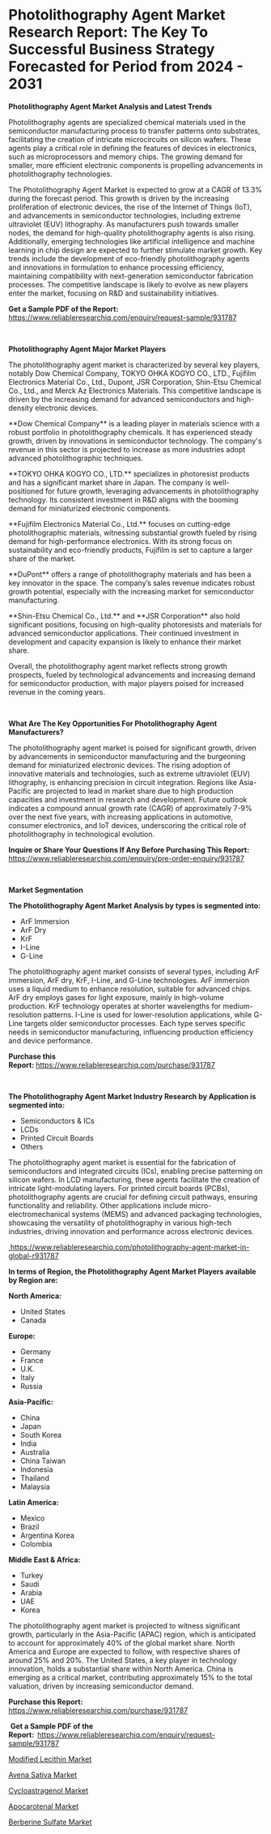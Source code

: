<p><h1>Photolithography Agent Market Research Report: The Key To Successful Business Strategy Forecasted for Period from 2024 - 2031</h1></p><p><strong>Photolithography Agent Market Analysis and Latest Trends</strong></p>
<p><p>Photolithography agents are specialized chemical materials used in the semiconductor manufacturing process to transfer patterns onto substrates, facilitating the creation of intricate microcircuits on silicon wafers. These agents play a critical role in defining the features of devices in electronics, such as microprocessors and memory chips. The growing demand for smaller, more efficient electronic components is propelling advancements in photolithography technologies.</p><p>The Photolithography Agent Market is expected to grow at a CAGR of 13.3% during the forecast period. This growth is driven by the increasing proliferation of electronic devices, the rise of the Internet of Things (IoT), and advancements in semiconductor technologies, including extreme ultraviolet (EUV) lithography. As manufacturers push towards smaller nodes, the demand for high-quality photolithography agents is also rising. Additionally, emerging technologies like artificial intelligence and machine learning in chip design are expected to further stimulate market growth. Key trends include the development of eco-friendly photolithography agents and innovations in formulation to enhance processing efficiency, maintaining compatibility with next-generation semiconductor fabrication processes. The competitive landscape is likely to evolve as new players enter the market, focusing on R&D and sustainability initiatives.</p></p>
<p><strong>Get a Sample PDF of the Report:&nbsp;</strong> <a href="https://www.reliableresearchiq.com/enquiry/request-sample/931787?utm_campaign=103&utm_medium=2&utm_source=Github&utm_content=ia&utm_term=03122024&utm_id=photolithography-agent">https://www.reliableresearchiq.com/enquiry/request-sample/931787</a></p>
<p>&nbsp;</p>
<p><strong>Photolithography Agent Major Market Players</strong></p>
<p><p>The photolithography agent market is characterized by several key players, notably Dow Chemical Company, TOKYO OHKA KOGYO CO., LTD., Fujifilm Electronics Material Co., Ltd., Dupont, JSR Corporation, Shin-Etsu Chemical Co., Ltd., and Merck Az Electronics Materials. This competitive landscape is driven by the increasing demand for advanced semiconductors and high-density electronic devices.</p><p>**Dow Chemical Company** is a leading player in materials science with a robust portfolio in photolithography chemicals. It has experienced steady growth, driven by innovations in semiconductor technology. The company's revenue in this sector is projected to increase as more industries adopt advanced photolithographic techniques.</p><p>**TOKYO OHKA KOGYO CO., LTD.** specializes in photoresist products and has a significant market share in Japan. The company is well-positioned for future growth, leveraging advancements in photolithography technology. Its consistent investment in R&D aligns with the booming demand for miniaturized electronic components.</p><p>**Fujifilm Electronics Material Co., Ltd.** focuses on cutting-edge photolithographic materials, witnessing substantial growth fueled by rising demand for high-performance electronics. With its strong focus on sustainability and eco-friendly products, Fujifilm is set to capture a larger share of the market.</p><p>**DuPont** offers a range of photolithography materials and has been a key innovator in the space. The company’s sales revenue indicates robust growth potential, especially with the increasing market for semiconductor manufacturing.</p><p>**Shin-Etsu Chemical Co., Ltd.** and **JSR Corporation** also hold significant positions, focusing on high-quality photoresists and materials for advanced semiconductor applications. Their continued investment in development and capacity expansion is likely to enhance their market share.</p><p>Overall, the photolithography agent market reflects strong growth prospects, fueled by technological advancements and increasing demand for semiconductor production, with major players poised for increased revenue in the coming years.</p></p>
<p>&nbsp;</p>
<p><strong>What Are The Key Opportunities For Photolithography Agent Manufacturers?</strong></p>
<p><p>The photolithography agent market is poised for significant growth, driven by advancements in semiconductor manufacturing and the burgeoning demand for miniaturized electronic devices. The rising adoption of innovative materials and technologies, such as extreme ultraviolet (EUV) lithography, is enhancing precision in circuit integration. Regions like Asia-Pacific are projected to lead in market share due to high production capacities and investment in research and development. Future outlook indicates a compound annual growth rate (CAGR) of approximately 7-9% over the next five years, with increasing applications in automotive, consumer electronics, and IoT devices, underscoring the critical role of photolithography in technological evolution.</p></p>
<p><strong>Inquire or Share Your Questions If Any Before Purchasing This Report:</strong> <a href="https://www.reliableresearchiq.com/enquiry/pre-order-enquiry/931787?utm_campaign=103&utm_medium=2&utm_source=Github&utm_content=ia&utm_term=03122024&utm_id=photolithography-agent">https://www.reliableresearchiq.com/enquiry/pre-order-enquiry/931787</a></p>
<p>&nbsp;</p>
<p><strong>Market Segmentation</strong></p>
<p><strong>The Photolithography Agent Market Analysis by types is segmented into:</strong></p>
<p><ul><li>ArF Immersion</li><li>ArF Dry</li><li>KrF</li><li>I-Line</li><li>G-Line</li></ul></p>
<p><p>The photolithography agent market consists of several types, including ArF immersion, ArF dry, KrF, I-Line, and G-Line technologies. ArF immersion uses a liquid medium to enhance resolution, suitable for advanced chips. ArF dry employs gases for light exposure, mainly in high-volume production. KrF technology operates at shorter wavelengths for medium-resolution patterns. I-Line is used for lower-resolution applications, while G-Line targets older semiconductor processes. Each type serves specific needs in semiconductor manufacturing, influencing production efficiency and device performance.</p></p>
<p><strong>Purchase this Report:&nbsp;</strong><a href="https://www.reliableresearchiq.com/purchase/931787?utm_campaign=103&utm_medium=2&utm_source=Github&utm_content=ia&utm_term=03122024&utm_id=photolithography-agent">https://www.reliableresearchiq.com/purchase/931787</a></p>
<p>&nbsp;</p>
<p><strong>The Photolithography Agent Market Industry Research by Application is segmented into:</strong></p>
<p><ul><li>Semiconductors & ICs</li><li>LCDs</li><li>Printed Circuit Boards</li><li>Others</li></ul></p>
<p><p>The photolithography agent market is essential for the fabrication of semiconductors and integrated circuits (ICs), enabling precise patterning on silicon wafers. In LCD manufacturing, these agents facilitate the creation of intricate light-modulating layers. For printed circuit boards (PCBs), photolithography agents are crucial for defining circuit pathways, ensuring functionality and reliability. Other applications include micro-electromechanical systems (MEMS) and advanced packaging technologies, showcasing the versatility of photolithography in various high-tech industries, driving innovation and performance across electronic devices.</p></p>
<p><a href="https://www.reliableresearchiq.com/photolithography-agent-market-in-global-r931787?utm_campaign=103&utm_medium=2&utm_source=Github&utm_content=ia&utm_term=03122024&utm_id=photolithography-agent">&nbsp;https://www.reliableresearchiq.com/photolithography-agent-market-in-global-r931787</a></p>
<p><strong>In terms of Region, the Photolithography Agent Market Players available by Region are:</strong></p>
<p>
    <p> <strong> North America: </strong>
        <ul>
            <li>United States</li>
            <li>Canada</li>
        </ul>
        </p> 
    <p> <strong> Europe: </strong>
        <ul>
            <li>Germany</li>
            <li>France</li>
            <li>U.K.</li>
            <li>Italy</li>
            <li>Russia</li>
        </ul>
        </p> 
    <p> <strong> Asia-Pacific: </strong>
        <ul>
            <li>China</li>
            <li>Japan</li>
            <li>South Korea</li>
            <li>India</li>
            <li>Australia</li>
            <li>China Taiwan</li>
            <li>Indonesia</li>
            <li>Thailand</li>
            <li>Malaysia</li>
        </ul>
        </p> 
    <p> <strong> Latin America: </strong>
        <ul>
            <li>Mexico</li>
            <li>Brazil</li>
            <li>Argentina Korea</li>
            <li>Colombia</li>
        </ul>
        </p> 
    <p> <strong> Middle East & Africa: </strong>
        <ul>
            <li>Turkey</li>
            <li>Saudi</li>
            <li>Arabia</li>
            <li>UAE</li>
            <li>Korea</li>
        </ul>
    </p>
    </p>
<p><p>The photolithography agent market is projected to witness significant growth, particularly in the Asia-Pacific (APAC) region, which is anticipated to account for approximately 40% of the global market share. North America and Europe are expected to follow, with respective shares of around 25% and 20%. The United States, a key player in technology innovation, holds a substantial share within North America. China is emerging as a critical market, contributing approximately 15% to the total valuation, driven by increasing semiconductor demand.</p></p>
<p><strong>Purchase this Report: </strong><a href="https://www.reliableresearchiq.com/purchase/931787?utm_campaign=103&utm_medium=2&utm_source=Github&utm_content=ia&utm_term=03122024&utm_id=photolithography-agent">https://www.reliableresearchiq.com/purchase/931787</a></p>
<p>&nbsp;<strong>Get a Sample PDF of the Report:&nbsp;&nbsp;</strong><a href="https://www.reliableresearchiq.com/enquiry/request-sample/931787?utm_campaign=103&utm_medium=2&utm_source=Github&utm_content=ia&utm_term=03122024&utm_id=photolithography-agent">https://www.reliableresearchiq.com/enquiry/request-sample/931787</a></p>
<p><strong></strong></p>
<p><p><a href="https://www.linkedin.com/pulse/modified-lecithin-market-size-share-analysis-2024-2031-mthtc?utm_campaign=103&utm_medium=2&utm_source=Github&utm_content=ia&utm_term=03122024&utm_id=photolithography-agent">Modified Lecithin Market</a></p><p><a href="https://www.linkedin.com/pulse/avena-sativa-market-regional-outlook-competition-2024-2031-uobsf?utm_campaign=103&utm_medium=2&utm_source=Github&utm_content=ia&utm_term=03122024&utm_id=photolithography-agent">Avena Sativa Market</a></p><p><a href="https://issuu.com/reportprime-2/docs/cycloastragenol-market-size-2030.pptx?utm_campaign=103&utm_medium=2&utm_source=Github&utm_content=ia&utm_term=03122024&utm_id=photolithography-agent">Cycloastragenol Market</a></p><p><a href="https://www.linkedin.com/pulse/future-market-revenue-growth-apocarotenal-145-cagr-2024-2031-fzcbc?utm_campaign=103&utm_medium=2&utm_source=Github&utm_content=ia&utm_term=03122024&utm_id=photolithography-agent">Apocarotenal Market</a></p><p><a href="https://issuu.com/reportprime-2/docs/berberine-sulfate-market-size-2030.pptx?utm_campaign=103&utm_medium=2&utm_source=Github&utm_content=ia&utm_term=03122024&utm_id=photolithography-agent">Berberine Sulfate Market</a></p></p>